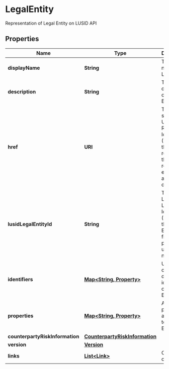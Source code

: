 

# LegalEntity

Representation of Legal Entity on LUSID API

## Properties

Name | Type | Description | Notes
------------ | ------------- | ------------- | -------------
**displayName** | **String** | The display name of the Legal Entity |  [optional]
**description** | **String** | The description of the Legal Entity |  [optional]
**href** | **URI** | The specific Uniform Resource Identifier (URI) for this resource at the requested effective and asAt datetime. |  [optional]
**lusidLegalEntityId** | **String** | The unique LUSID Legal Entity Identifier (LULEID) of the Legal Entity. This field is not populated until further notice. |  [optional]
**identifiers** | [**Map&lt;String, Property&gt;**](Property.md) | Unique client-defined identifiers of the Legal Entity. |  [optional]
**properties** | [**Map&lt;String, Property&gt;**](Property.md) | A set of properties associated to the Legal Entity. |  [optional]
**counterpartyRiskInformation** | [**CounterpartyRiskInformation**](CounterpartyRiskInformation.md) |  |  [optional]
**version** | [**Version**](Version.md) |  |  [optional]
**links** | [**List&lt;Link&gt;**](Link.md) | Collection of links. |  [optional]




